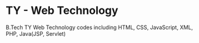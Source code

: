 # TY - Web Technology
B.Tech TY Web Technology codes including HTML, CSS, JavaScript, XML, PHP, Java(JSP, Servlet)
